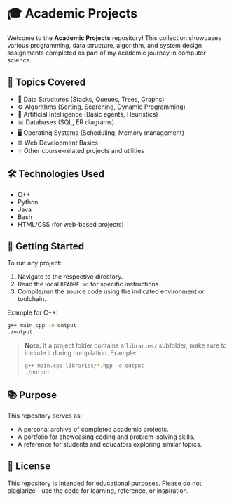 # 🎓 Academic Projects

Welcome to the **Academic Projects** repository! This collection showcases various programming, data structure, algorithm, and system design assignments completed as part of my academic journey in computer science.

## 📌 Topics Covered

* 🔢 Data Structures (Stacks, Queues, Trees, Graphs)
* ⚙️ Algorithms (Sorting, Searching, Dynamic Programming)
* 🧠 Artificial Intelligence (Basic agents, Heuristics)
* 📊 Databases (SQL, ER diagrams)
* 🖥️ Operating Systems (Scheduling, Memory management)
* 🌐 Web Development Basics
* 💡 Other course-related projects and utilities

## 🛠 Technologies Used

* C++
* Python
* Java
* Bash
* HTML/CSS (for web-based projects)

## 🚀 Getting Started

To run any project:

1. Navigate to the respective directory.
2. Read the local `README.md` for specific instructions.
3. Compile/run the source code using the indicated environment or toolchain.

Example for C++:

```bash
g++ main.cpp -o output
./output
```

> **Note:** If a project folder contains a `libraries/` subfolder, make sure to include it during compilation.
> Example:
>
> ```bash
> g++ main.cpp libraries/*.hpp -o output
> ./output
> ```

## 📚 Purpose

This repository serves as:

* A personal archive of completed academic projects.
* A portfolio for showcasing coding and problem-solving skills.
* A reference for students and educators exploring similar topics.

## 📄 License

This repository is intended for educational purposes. Please do not plagiarize—use the code for learning, reference, or inspiration.

